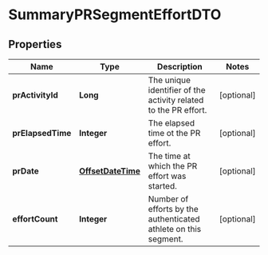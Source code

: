 

# SummaryPRSegmentEffortDTO

## Properties

Name | Type | Description | Notes
------------ | ------------- | ------------- | -------------
**prActivityId** | **Long** | The unique identifier of the activity related to the PR effort. |  [optional]
**prElapsedTime** | **Integer** | The elapsed time ot the PR effort. |  [optional]
**prDate** | [**OffsetDateTime**](OffsetDateTime.md) | The time at which the PR effort was started. |  [optional]
**effortCount** | **Integer** | Number of efforts by the authenticated athlete on this segment. |  [optional]



